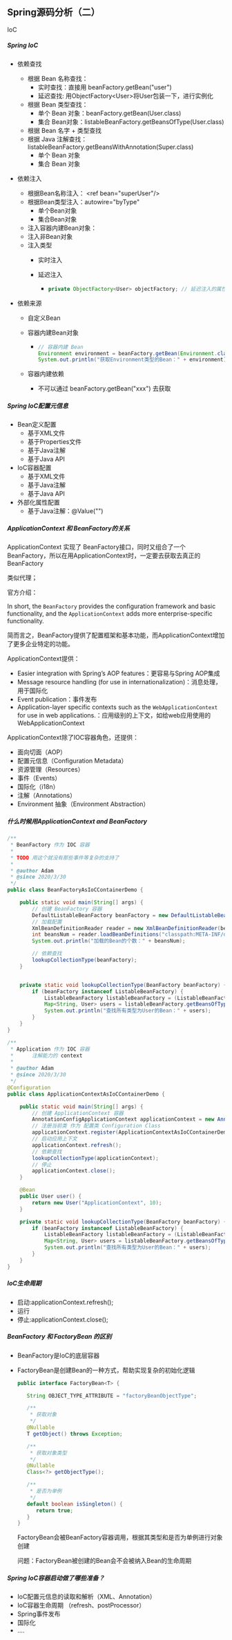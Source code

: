 ## Spring源码分析（二）

IoC



##### Spring IoC

- 依赖查找
  - 根据 Bean 名称查找：
    - 实时查找：直接用 beanFactory.getBean("user")
    - 延迟查找: 用ObjectFactory\<User>将User包装一下，进行实例化
  - 根据 Bean 类型查找：
    - 单个 Bean 对象：beanFactory.getBean(User.class)
    - 集合 Bean对象：listableBeanFactory.getBeansOfType(User.class)
  - 根据 Bean 名字 + 类型查找
  - 根据 Java 注解查找：listableBeanFactory.getBeansWithAnnotation(Super.class)
    - 单个 Bean 对象
    - 集合 Bean 对象

- 依赖注入
  - 根据Bean名称注入： \<ref bean="superUser"/>
  - 根据Bean类型注入：autowire="byType"
    - 单个Bean对象
    - 集合Bean对象
  - 注入容器内建Bean对象：
  - 注入非Bean对象
  - 注入类型
    - 实时注入
    
    - 延迟注入
    
      - ```java
        private ObjectFactory<User> objectFactory; // 延迟注入的属性
        ```
  
- 依赖来源

  - 自定义Bean

  - 容器内建Bean对象

    - ```java
      // 容器内建 Bean
      Environment environment = beanFactory.getBean(Environment.class);
      System.out.println("获取Environment类型的Bean：" + environment);
      ```

  - 容器内建依赖

    - 不可以通过 beanFactory.getBean("xxx") 去获取



##### Spring IoC配置元信息

- Bean定义配置
  - 基于XML文件
  - 基于Properties文件
  - 基于Java注解
  - 基于Java API
- IoC容器配置
  - 基于XML文件
  - 基于Java注解
  - 基于Java API
- 外部化属性配置
  - 基于Java注解：@Value("")



##### ApplicationContext 和 BeanFactory的关系

ApplicationContext  实现了 BeanFactory接口，同时又组合了一个BeanFactory，所以在用ApplicationContext时，一定要去获取去真正的BeanFactory

类似代理；

官方介绍：

In short, the `BeanFactory` provides the configuration framework and basic functionality, and the `ApplicationContext` adds more enterprise-specific functionality.

简而言之，BeanFactory提供了配置框架和基本功能，而ApplicationContext增加了更多企业特定的功能。

ApplicationContext提供：

- Easier integration with Spring’s AOP features：更容易与Spring AOP集成
- Message resource handling (for use in internationalization)：消息处理，用于国际化
- Event publication：事件发布
- Application-layer specific contexts such as the `WebApplicationContext` for use in web applications.：应用级别的上下文，如给web应用使用的WebApplicationContext



ApplicationContext除了IOC容器角色，还提供：

- 面向切面（AOP）
- 配置元信息（Configuration Metadata）
- 资源管理（Resources）
- 事件（Events）
- 国际化（i18n）
- 注解（Annotations）
- Environment 抽象（Environment Abstraction）



##### 什么时候用ApplicationContext and BeanFactory

```java
/**
 * BeanFactory 作为 IOC 容器
 *
 * TODO 用这个就没有那些事件等复杂的支持了
 *
 * @author Adam
 * @since 2020/3/30
 */
public class BeanFactoryAsIoCContainerDemo {

    public static void main(String[] args) {
        // 创建 BeanFactory 容器
        DefaultListableBeanFactory beanFactory = new DefaultListableBeanFactory();
        // 加载配置
        XmlBeanDefinitionReader reader = new XmlBeanDefinitionReader(beanFactory);
        int beansNum = reader.loadBeanDefinitions("classpath:META-INF/dependency-lookup-context.xml");
        System.out.println("加载的Bean的个数：" + beansNum);

        // 依赖查找
        lookupCollectionType(beanFactory);
    }


    private static void lookupCollectionType(BeanFactory beanFactory) {
        if (beanFactory instanceof ListableBeanFactory) {
            ListableBeanFactory listableBeanFactory = (ListableBeanFactory) beanFactory;
            Map<String, User> users = listableBeanFactory.getBeansOfType(User.class);
            System.out.println("查找所有类型为User的Bean：" + users);
        }
    }
}
```



```java
/**
 * Application 作为 IOC 容器
 *      注解能力的 context
 *
 * @author Adam
 * @since 2020/3/30
 */
@Configuration
public class ApplicationContextAsIoCContainerDemo {

    public static void main(String[] args) {
        // 创建 ApplicationContext 容器
        AnnotationConfigApplicationContext applicationContext = new AnnotationConfigApplicationContext();
        // 注册当前类 作为 配置类 Configuration Class
        applicationContext.register(ApplicationContextAsIoCContainerDemo.class);
        // 启动应用上下文
        applicationContext.refresh();
        // 依赖查找
        lookupCollectionType(applicationContext);
        // 停止
        applicationContext.close();
    }

    @Bean
    public User user() {
        return new User("ApplicationContext", 10);
    }

    private static void lookupCollectionType(BeanFactory beanFactory) {
        if (beanFactory instanceof ListableBeanFactory) {
            ListableBeanFactory listableBeanFactory = (ListableBeanFactory) beanFactory;
            Map<String, User> users = listableBeanFactory.getBeansOfType(User.class);
            System.out.println("查找所有类型为User的Bean：" + users);
        }
    }
}
```



##### IoC生命周期

- 启动:applicationContext.refresh();
- 运行
- 停止:applicationContext.close();



##### BeanFactory 和 FactoryBean 的区别

- BeanFactory是IoC的底层容器

- FactoryBean是创建Bean的一种方式，帮助实现复杂的初始化逻辑

  ```java
  public interface FactoryBean<T> {
  
     String OBJECT_TYPE_ATTRIBUTE = "factoryBeanObjectType";
  
     /**
      * 获取对象
      */
     @Nullable
     T getObject() throws Exception;
  
     /**
      * 获取对象类型
      */
     @Nullable
     Class<?> getObjectType();
  
     /**
      * 是否为单例
      */
     default boolean isSingleton() {
        return true;
     }
  }
  ```

  FactoryBean会被BeanFactory容器调用，根据其类型和是否为单例进行对象创建

  问题：FactoryBean被创建的Bean会不会被纳入Bean的生命周期



##### Spring IoC容器启动做了哪些准备？

- IoC配置元信息的读取和解析（XML、Annotation）
- IoC容器生命周期 （refresh、postProcessor）
- Spring事件发布
- 国际化
- ....